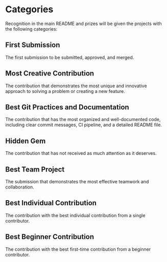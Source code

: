 # Categories

Recognition in the main README and prizes will be given the projects with the following categories:

## First Submission

The first submission to be submitted, approved, and merged.

## Most Creative Contribution

The contribution that demonstrates the most unique and innovative approach to solving a problem or creating a new feature.

## Best Git Practices and Documentation

The contribution that has the most organized and well-documented code, including clear commit messages, CI pipeline, and a detailed README file.

## Hidden Gem

The contribution that has not received as much attention as it deserves.

## Best Team Project

The submission that demonstrates the most effective teamwork and collaboration.

## Best Individual Contribution

The contribution with the best individual contribution from a single contributor.

## Best Beginner Contribution

The contribution with the best first-time contribution from a beginner contributor.
